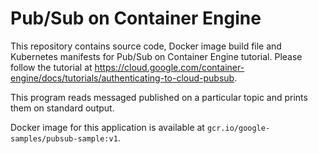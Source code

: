 # Pub/Sub on Container Engine

This repository contains source code, Docker image build file and Kubernetes
manifests for Pub/Sub on Container Engine tutorial. Please follow the tutorial
at https://cloud.google.com/container-engine/docs/tutorials/authenticating-to-cloud-pubsub.

This program reads messaged published on a particular topic and prints them on
standard output.

Docker image for this application is available at
`gcr.io/google-samples/pubsub-sample:v1`.
